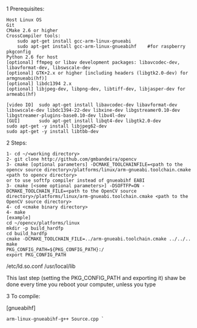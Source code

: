 1 Prerequisites:

	Host Linux OS
	Git
	CMake 2.6 or higher
	CrossCompiler tools:
		sudo apt-get install gcc-arm-linux-gnueabi
		sudo apt-get install gcc-arm-linux-gnueabihf	#for raspberry
	pkgconfig
	Python 2.6 for host
	[optional] ffmpeg or libav development packages: libavcodec-dev, libavformat-dev, libswscale-dev
	[optional] GTK+2.x or higher [including headers (libgtk2.0-dev) for armgnueabi(hf)]
	[optional] libdc1394 2.x
	[optional] libjpeg-dev, libpng-dev, libtiff-dev, libjasper-dev for armeabi(hf)

	[video IO]	sudo apt-get install libavcodec-dev libavformat-dev libswscale-dev libdc1394-22-dev libxine-dev libgstreamer0.10-dev libgstreamer-plugins-base0.10-dev libv4l-dev
	[GUI]		sudo apt-get install libqt4-dev libgtk2.0-dev
	sudo apt-get -y install libjpeg62-dev
	sudo apt-get -y install libtbb-dev

2 Steps:

	1- cd ~/<working directory>
	2- git clone http://github.com/gmbandeira/opencv
	3- cmake [optional parameters] -DCMAKE_TOOLCHAINFILE=<path to the opencv source directory>/platforms/linux/arm-gnueabi.toolchain.cmake <path to opencv directory>
	or to use softfp compiler instead of gnueabihf EABI
	3- cmake [<some optional parameters>] -DSOFTFP=ON -DCMAKE_TOOLCHAIN_FILE=<path to the OpenCV source directory>/platforms/linux/arm-gnueabi.toolchain.cmake <path to the OpenCV source directory>
	4- cd <cmake binary directory>
	4- make
	[example]
	cd ~/opencv/platforms/linux
	mkdir -p build_hardfp
	cd build_hardfp
	cmake -DCMAKE_TOOLCHAIN_FILE=../arm-gnueabi.toolchain.cmake ../../..
	make
	PKG_CONFIG_PATH=${PKG_CONFIG_PATH}:/
	export PKG_CONFIG_PATH

/etc/ld.so.conf
/usr/local/lib

This last step (setting the PKG_CONFIG_PATH and exporting it) shaw be done every time you reboot your computer, unless you type 

3 To compile:

[gnueabihf]

	arm-linux-gnueabihf-g++ Source.cpp `
